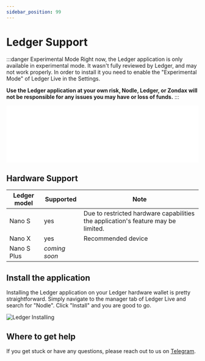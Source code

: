 ```yaml
---
sidebar_position: 99
---
```


# Ledger Support

:::danger Experimental Mode
Right now, the Ledger application is only available in experimental mode. It wasn't fully reviewed by Ledger, and may not work properly. In order to install it you need to enable the "Experimental Mode" of Ledger Live in the Settings.

**Use the Ledger application at your own risk, Nodle, Ledger, or Zondax will not be responsible for any issues you may have or loss of funds.**
:::

<iframe src="//www.youtube.com/embed/589MVRZSADU" frameBorder="0" allowFullScreen width="100%"></iframe>



## Hardware Support

|Ledger model|Supported|Note|
|-|-|-|
|Nano S|yes|Due to restricted hardware capabilities the application's feature may be limited.|
|Nano X|yes|Recommended device|
|Nano S Plus|*coming soon*||

## Install the application
Installing the Ledger application on your Ledger hardware wallet is pretty straightforward. Simply navigate to the manager tab of Ledger Live and search for "Nodle". Click "Install" and you are good to go.

![Ledger Installing](/img/docs/ledger.png)

## Where to get help
If you get stuck or have any questions, please reach out to us on [Telegram](https://telegram.me/nodlecommunity).
